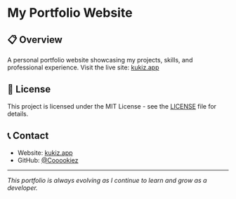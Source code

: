 # My Portfolio Website

## 📋 Overview
A personal portfolio website showcasing my projects, skills, and professional experience. Visit the live site: [kukiz.app](https://kukiz.app)

## 📜 License
This project is licensed under the MIT License - see the [LICENSE](LICENSE) file for details.

## 📞 Contact
- Website: [kukiz.app](https://kukiz.app)
- GitHub: [@Cooookiez](https://github.com/Cooookiez)

---

*This portfolio is always evolving as I continue to learn and grow as a developer.*
